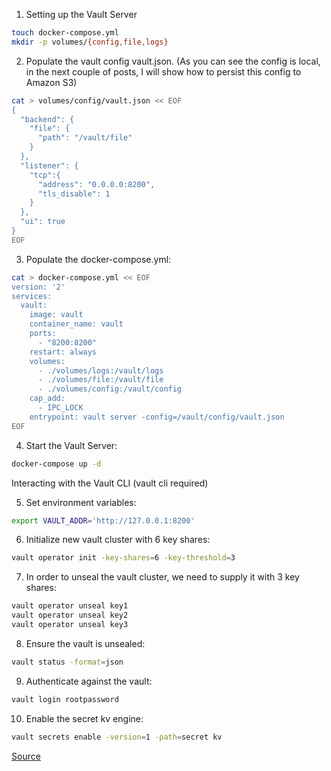 1. Setting up the Vault Server

```bash
touch docker-compose.yml
mkdir -p volumes/{config,file,logs}
```

2. Populate the vault config vault.json. (As you can see the config is local, in the next couple of posts, I will show how to persist this config to Amazon S3)

```bash
cat > volumes/config/vault.json << EOF
{
  "backend": {
    "file": {
      "path": "/vault/file"
    }
  },
  "listener": {
    "tcp":{
      "address": "0.0.0.0:8200",
      "tls_disable": 1
    }
  },
  "ui": true
}
EOF
```

3. Populate the docker-compose.yml:

```bash
cat > docker-compose.yml << EOF
version: '2'
services:
  vault:
    image: vault
    container_name: vault
    ports:
      - "8200:8200"
    restart: always
    volumes:
      - ./volumes/logs:/vault/logs
      - ./volumes/file:/vault/file
      - ./volumes/config:/vault/config
    cap_add:
      - IPC_LOCK
    entrypoint: vault server -config=/vault/config/vault.json
EOF
```

4. Start the Vault Server:

```bash
docker-compose up -d
```

Interacting with the Vault CLI (vault cli required)

5. Set environment variables:

```bash
export VAULT_ADDR='http://127.0.0.1:8200'
```

6. Initialize new vault cluster with 6 key shares:

```bash
vault operator init -key-shares=6 -key-threshold=3
```

7. In order to unseal the vault cluster, we need to supply it with 3 key shares:

```bash
vault operator unseal key1
vault operator unseal key2
vault operator unseal key3
```

8. Ensure the vault is unsealed:

```bash
vault status -format=json
```

9. Authenticate against the vault:

```bash
vault login rootpassword
```

10. Enable the secret kv engine:

```bash
vault secrets enable -version=1 -path=secret kv
```

[Source](https://blog.ruanbekker.com/blog/2019/05/06/setup-hashicorp-vault-server-on-docker-and-cli-guide/)